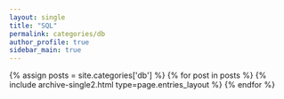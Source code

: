 ```yaml
---
layout: single
title: "SQL"
permalink: categories/db
author_profile: true
sidebar_main: true
---
```


{% assign posts = site.categories['db'] %}
{% for post in posts %} {% include archive-single2.html type=page.entries_layout %} {% endfor %}
